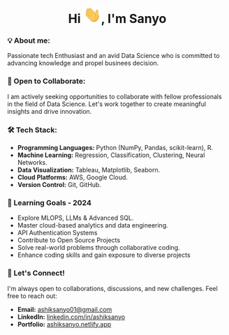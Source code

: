 <h1 align="center">Hi <img src="https://raw.githubusercontent.com/pik1989/pik1989/main/Images/Hi.gif" width="40px" />, I'm Sanyo</h1>

### 💡 About me: 
Passionate tech Enthusiast and an avid Data Science who is committed to advancing knowledge and propel businees decision.

### 🤝 Open to Collaborate: 
I am actively seeking opportunities to collaborate with fellow professionals in the field of Data Science. Let's work together to create meaningful insights and drive innovation.

### 🛠 Tech Stack:

- **Programming Languages:** Python (NumPy, Pandas, scikit-learn), R.
- **Machine Learning:** Regression, Classification, Clustering, Neural Networks.
- **Data Visualization:** Tableau, Matplotlib, Seaborn.
- **Cloud Platforms:** AWS, Google Cloud.
- **Version Control:** Git, GitHub.

### 🌱 Learning Goals - 2024

- Explore MLOPS, LLMs & Advanced SQL.
- Master cloud-based analytics and data engineering.
- API Authentication Systems
- Contribute to Open Source Projects
- Solve real-world problems through collaborative coding.
- Enhance coding skills and gain exposure to diverse projects

### 🤝 Let's Connect!

I'm always open to collaborations, discussions, and new challenges. Feel free to reach out:

- **Email:** ashiksanyo01@gmail.com
- **LinkedIn:** [linkedin.com/in/ashiksanyo](https://www.linkedin.com/in/ashiksanyo)
- **Portfolio:** [ashiksanyo.netlify.app](https://ashiksanyo.netlify.app/)
